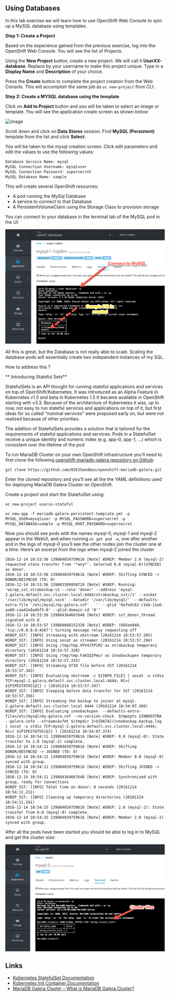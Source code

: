 ## Using Databases

In this lab exercise we will learn how to use OpenShift Web Console to spin up a MySQL database using templates.

**Step 1: Create a Project**

Based on the experience gained from the previous exercise, log into the OpenShift Web Console. You will see the list of Projects.

Using the **New Project** button, create a new project. We will call it **UserXX-database**. Replace by your username to make this project unique. Type in a **Display Name** and **Description** of your choice.

Press the **Create** button to complete the project creation from the Web Console. This will accomplish the same job as `oc new-project` from CLI.

**Step 2: Create a MYSQL database using the template**

Click on **Add to Project** button and you will be taken to select an image or template. You will see the application create screen as shown below:

![image](images/application_create_screen.png)

Scroll down and click on **Data Stores** session. Find **MySQL (Persistent)** template from the list and click **Select**.

You will be taken to the mysql  creation screen. Click edit parameters and edit the values to use the following values:

```
Database Service Name: mysql
MySQL Connection Username: mysqluser
MySQL Connection Password: supersecret
MySQL Database Name: sample
```

This will create several OpenShift resources:
* A pod running the MySql Database
* A service to connect to that Database
* A PersistentVolumeClaim using the Storage Class to provision storage

You can connect to your database in the terminal tab of the MySQL pod in the UI:

![image](images/ops-db1.png)


All this is great, but the Database is not really able to scale. Scaling the database pods will essentially create two independent instances of my SQL.

How to address this ?


** Introducing Stateful Sets**

StatefulSets is an API thought for running stateful applications and services on top of OpenShift/Kubernetes. It was introduced as an Alpha Feature in Kubernetes v1.3 and beta in Kubernetes 1.5 It became available in OpenShift starting with v3.3. Because of the architecture of Kubernetes it was, up to now, not easy to run stateful services and applications on top of it, but first ideas for so called “nominal services” were proposed early on, but were not realized because of other priorities.

The addition of StatefulSets provides a solution that is tailored for the requirements of stateful applications and services. Pods in a StatefulSet receive a unique identity and numeric index (e.g. app-0, app-1, …) which is consistent over the lifetime of the pod

<p>To run MariaDB  Cluster on your own OpenShift infrastructure you&#8217;ll need to first clone the following <a href="https://github.com/OSE3Sandbox/openshift-mariadb-galera">openshift-mariadb-galera repository on Github</a>:</p>
<pre><code>git clone https://github.com/OSE3Sandbox/openshift-mariadb-galera.git
</code></pre>
<p>Enter the cloned repository and you&#8217;ll see all the the YAML definitions used for deploying MariaDB Galera Cluster on OpenShift.
<p>Create a project and start the StatefulSet using:</p>
<pre><code>oc new-project userxx-stateful</code></pre>
<pre><code>oc new-app -f mariadb-galera-persistent-template.yml -p MYSQL_USER=mysqluser -p MYSQL_PASSWORD=supersecret -p MYSQL_DATABASE=sample -p MYSQL_ROOT_PASSWORD=supersecret
</code></pre>
<p>Now you should see pods with the names mysql-0, mysql-1 and mysql-2 appear in the WebUI, and when running <code>oc get pod -w</code>, one after another and in the logs of mysql-0 you&#8217;ll see the other nodes join the cluster one at a time. Here&#8217;s an excerpt from the logs when mysql-2 joined the cluster</p>
<pre><code>2016-12-14 10:53:56 139884039759616 [Note] WSREP: Member 2.0 (mysql-2) requested state transfer from '*any*'. Selected 0.0 (mysql-0)(SYNCED) as donor.
2016-12-14 10:53:56 139884039759616 [Note] WSREP: Shifting SYNCED -&gt; DONOR/DESYNCED (TO: 0)
2016-12-14 10:53:56 139883309950720 [Note] WSREP: Running: 'wsrep_sst_xtrabackup-v2 --role 'donor' --address 'mysql-2.galera.default.svc.cluster.local:4444/xtrabackup_sst//1' --socket '/var/lib/mysql/mysql.sock' --datadir '/var/lib/mysql/'  --defaults-extra-file '/etc/mysql/my-galera.cnf'   '' --gtid '6efedc62-c1eb-11e6-aa88-caa42e8a4bf5:0' --gtid-domain-id '0''
2016-12-14 10:53:56 139884364667648 [Note] WSREP: sst_donor_thread signaled with 0
2016-12-14 10:53:57 139884048152320 [Note] WSREP: (605ee840, 'tcp://0.0.0.0:4567') turning message relay requesting off
WSREP_SST: [INFO] Streaming with xbstream (20161214 10:53:57.285)
WSREP_SST: [INFO] Using socat as streamer (20161214 10:53:57.294)
WSREP_SST: [INFO] Using /tmp/tmp.VPV4JTPiMJ as xtrabackup temporary directory (20161214 10:53:57.328)
WSREP_SST: [INFO] Using /tmp/tmp.FaKIQIPmur as innobackupex temporary directory (20161214 10:53:57.333)
WSREP_SST: [INFO] Streaming GTID file before SST (20161214 10:53:57.343)
WSREP_SST: [INFO] Evaluating xbstream -c ${INFO_FILE} | socat -u stdio TCP:mysql-2.galera.default.svc.cluster.local:4444; RC=( ${PIPESTATUS[@]} ) (20161214 10:53:57.347)
WSREP_SST: [INFO] Sleeping before data transfer for SST (20161214 10:53:57.356)
WSREP_SST: [INFO] Streaming the backup to joiner at mysql-2.galera.default.svc.cluster.local 4444 (20161214 10:54:07.366)
WSREP_SST: [INFO] Evaluating innobackupex  --defaults-extra-file=/etc/mysql/my-galera.cnf --no-version-check  $tmpopts $INNOEXTRA --galera-info --stream=$sfmt $itmpdir 2&gt;${DATA}/innobackup.backup.log | socat -u stdio TCP:mysql-2.galera.default.svc.cluster.local:4444; RC=( ${PIPESTATUS[@]} ) (20161214 10:54:07.374)
2016-12-14 10:54:11 139884039759616 [Note] WSREP: 0.0 (mysql-0): State transfer to 2.0 (mysql-2) complete.
2016-12-14 10:54:11 139884039759616 [Note] WSREP: Shifting DONOR/DESYNCED -&gt; JOINED (TO: 0)
2016-12-14 10:54:11 139884039759616 [Note] WSREP: Member 0.0 (mysql-0) synced with group.
2016-12-14 10:54:11 139884039759616 [Note] WSREP: Shifting JOINED -&gt; SYNCED (TO: 0)
2016-12-14 10:54:11 139884364667648 [Note] WSREP: Synchronized with group, ready for connections
WSREP_SST: [INFO] Total time on donor: 0 seconds (20161214 10:54:11.231)
WSREP_SST: [INFO] Cleaning up temporary directories (20161214 10:54:11.241)
2016-12-14 10:54:15 139884039759616 [Note] WSREP: 2.0 (mysql-2): State transfer from 0.0 (mysql-0) complete.
2016-12-14 10:54:15 139884039759616 [Note] WSREP: Member 2.0 (mysql-2) synced with group.
</code></pre>

<p>After all the pods have been started you should be able to log in to MySQL and get the cluster size:</p>

![image](images/ss-img1.png)
<br/>


<h2>Links</h2>
<ul>
<li><a href="https://kubernetes.io/docs/concepts/workloads/controllers/petset/">Kubernetes StatefulSet Documentation</a></li>
<li><a href="http://kubernetes.io/docs/user-guide/pods/init-container/">Kubernetes Init Container Documentation</a></li>
<li><a href="https://mariadb.com/kb/en/mariadb/what-is-mariadb-galera-cluster/">MariaDB Galera Cluster &#8211; What is MariaDB Galera Cluster?</a></li>
</ul>
